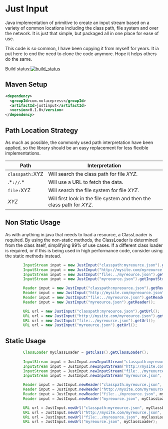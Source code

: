 # Just Input

Java implementation of primitive to create an input stream based on a variety of common locations including the class path, file system and over the network.  It is just that simple, but packaged all in one place for ease of use.   

This code is so common, I have been copying it from myself for years.  It ia put here to end the need to clone the code anymore.  Hope it helps others do the same.


Build status:[![build_status](https://travis-ci.org/nofacepress/justinput.svg?branch=master)](https://travis-ci.org/nofacepress/justinput)


## Maven Setup

```xml
<dependency>
  <groupId>com.nofacepress</groupId>
  <artifactId>justinput</artifactId>
  <version>0.1.0</version>
</dependency>
```

## Path Location Strategy

As much as possible, the commonly used path interpretation have been applied, so the library should be an easy replacement for less flexible implementations. 

| Path  | Interpretation |
| ------------- | ------------- |
| `classpath:`XYZ  | Will search the class path for file *XYZ*.  |
| .\*`://`.\*  | Will use a URL to fetch the data.  |
| `file:`XYZ  | Will search the file system for file *XYZ*.  |
| *XYZ*  | Will first look in the file system and then the class path for *XYZ*.  |


## Non Static Usage 

As with anything in java that needs to load a resource, a ClassLoader is required.  By using the non-static methods, the ClassLoader is determined from the class itself, simplifying 99% of use cases.  If a different class loader is required, or if this is being used in high performance code, consider using the static methods instead.

```java
		InputStream input = new JustInput("classpath:myreource.json").getInputStream();
		InputStream input = new JustInput("http://mysite.com/myreource.json").getInputStream();
		InputStream input = new JustInput("file:../myreource.json").getInputStream();
		InputStream input = new JustInput("myreource.json").getInputStream();

		Reader input = new JustInput("classpath:myreource.json").getReader();
		Reader input = new JustInput("http://mysite.com/myreource.json").getReader();
		Reader input = new JustInput("file:../myreource.json").getReader();
		Reader input = new JustInput("myreource.json").getReader();

		URL url = new JustInput("classpath:myreource.json").getUrl();
		URL url = new JustInput("http://mysite.com/myreource.json").getUrl();
		URL url = new JustInput("file:../myreource.json").getUrl();
		URL url = new JustInput("myreource.json").getUrl();
```

## Static Usage 


```java
		ClassLoader myClassLoader = getClass().getClassLoader();
		
		InputStream input = JustInput.newInputStream("classpath:myreource.json", myClassLoader);
		InputStream input = JustInput.newInputStream("http://mysite.com/myreource.json", myClassLoader);
		InputStream input = JustInput.newInputStream("file:../myreource.json", myClassLoader);
		InputStream input = JustInput.newInputStream("myreource.json", myClassLoader);

		Reader input = JustInput.newReader("classpath:myreource.json", myClassLoader);
		Reader input = JustInput.newReader("http://mysite.com/myreource.json", myClassLoader);
		Reader input = JustInput.newReader("file:../myreource.json", myClassLoader);
		Reader input = JustInput.newReader("myreource.json", myClassLoader);

		URL url = JustInput.newUrl("classpath:myreource.json", myClassLoader);
		URL url = JustInput.newUrl("http://mysite.com/myreource.json", myClassLoader);
		URL url = JustInput.newUrl("file:../myreource.json", myClassLoader);
		URL url = JustInput.newUrl("myreource.json", myClassLoader);
```
